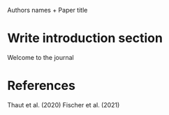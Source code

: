 Authors names + Paper title

# Write introduction section
Welcome to the journal

# References
Thaut et al. (2020)
Fischer et al. (2021)

